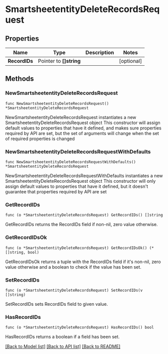 # SmartsheetentityDeleteRecordsRequest

## Properties

Name | Type | Description | Notes
------------ | ------------- | ------------- | -------------
**RecordIDs** | Pointer to **[]string** |  | [optional] 

## Methods

### NewSmartsheetentityDeleteRecordsRequest

`func NewSmartsheetentityDeleteRecordsRequest() *SmartsheetentityDeleteRecordsRequest`

NewSmartsheetentityDeleteRecordsRequest instantiates a new SmartsheetentityDeleteRecordsRequest object
This constructor will assign default values to properties that have it defined,
and makes sure properties required by API are set, but the set of arguments
will change when the set of required properties is changed

### NewSmartsheetentityDeleteRecordsRequestWithDefaults

`func NewSmartsheetentityDeleteRecordsRequestWithDefaults() *SmartsheetentityDeleteRecordsRequest`

NewSmartsheetentityDeleteRecordsRequestWithDefaults instantiates a new SmartsheetentityDeleteRecordsRequest object
This constructor will only assign default values to properties that have it defined,
but it doesn't guarantee that properties required by API are set

### GetRecordIDs

`func (o *SmartsheetentityDeleteRecordsRequest) GetRecordIDs() []string`

GetRecordIDs returns the RecordIDs field if non-nil, zero value otherwise.

### GetRecordIDsOk

`func (o *SmartsheetentityDeleteRecordsRequest) GetRecordIDsOk() (*[]string, bool)`

GetRecordIDsOk returns a tuple with the RecordIDs field if it's non-nil, zero value otherwise
and a boolean to check if the value has been set.

### SetRecordIDs

`func (o *SmartsheetentityDeleteRecordsRequest) SetRecordIDs(v []string)`

SetRecordIDs sets RecordIDs field to given value.

### HasRecordIDs

`func (o *SmartsheetentityDeleteRecordsRequest) HasRecordIDs() bool`

HasRecordIDs returns a boolean if a field has been set.


[[Back to Model list]](../README.md#documentation-for-models) [[Back to API list]](../README.md#documentation-for-api-endpoints) [[Back to README]](../README.md)


